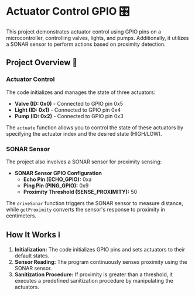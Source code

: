# Actuator Control GPIO 🎛️

This project demonstrates actuator control using GPIO pins on a microcontroller, controlling valves, lights, and pumps. Additionally, it utilizes a SONAR sensor to perform actions based on proximity detection.

## Project Overview 📝

### Actuator Control
The code initializes and manages the state of three actuators:

- **Valve (ID: 0x0)** - Connected to GPIO pin 0x5
- **Light (ID: 0x1)** - Connected to GPIO pin 0x4
- **Pump (ID: 0x2)** - Connected to GPIO pin 0x3

The `actuate` function allows you to control the state of these actuators by specifying the actuator index and the desired state (HIGH/LOW).

### SONAR Sensor
The project also involves a SONAR sensor for proximity sensing:

- **SONAR Sensor GPIO Configuration**
  - **Echo Pin (ECHO_GPIO):** 0xa
  - **Ping Pin (PING_GPIO):** 0x9
  - **Proximity Threshold (SENSE_PROXIMITY):** 50

The `driveSonar` function triggers the SONAR sensor to measure distance, while `getProximity` converts the sensor's response to proximity in centimeters.

## How It Works ℹ️

1. **Initialization:** The code initializes GPIO pins and sets actuators to their default states.
2. **Sensor Reading:** The program continuously senses proximity using the SONAR sensor.
3. **Sanitization Procedure:** If proximity is greater than a threshold, it executes a predefined sanitization procedure by manipulating the actuators.
